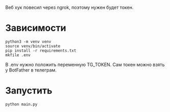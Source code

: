 Веб хук повесил через ngrok, поэтому нужен будет токен.

# Зависимости
```
python3 -m venv venv
source venv/bin/activate
pip install -r requirements.txt
mkfile .env
```

В .env нужно положить переменную TG_TOKEN. Сам токен можно взять у BotFather в телеграм.

# Запустить 
`
python main.py
`
